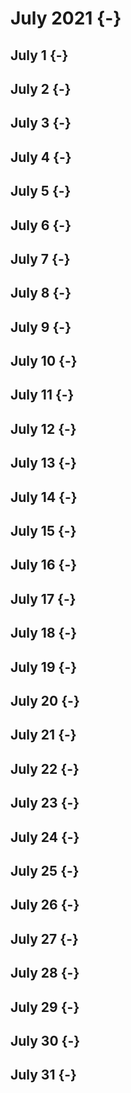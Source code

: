 # July 2021 {-}

## July 1 {-}



## July 2 {-}



## July 3 {-}



## July 4 {-}



## July 5 {-}



## July 6 {-}



## July 7 {-}



## July 8 {-}



## July 9 {-}



## July 10 {-}



## July 11 {-}



## July 12 {-}



## July 13 {-}



## July 14 {-}



## July 15 {-}



## July 16 {-}



## July 17 {-}



## July 18 {-}



## July 19 {-}



## July 20 {-}



## July 21 {-}



## July 22 {-}



## July 23 {-}



## July 24 {-}



## July 25 {-}



## July 26 {-}



## July 27 {-}



## July 28 {-}



## July 29 {-}



## July 30 {-}



## July 31 {-}


